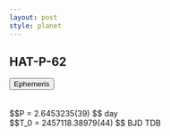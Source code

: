 ```yaml
---
layout: post
style: planet
---
```

<script src="../js/planets.js"></script>

## HAT-P-62

<!-- Tab links -->
<div class="tab">
<button class="tablinks" onclick="openCity(event, 'Ephemeris')">Ephemeris</button>
</div>

<!-- Tab content -->
<div id="Ephemeris" class="tabcontent" markdown="1">
<br/><br/>
$$P = 2.6453235(39) $$ day <br/>
$$T_0 = 2457118.38979(44) $$ BJD TDB
<br/><br/>
<br/><br/>
</div>


